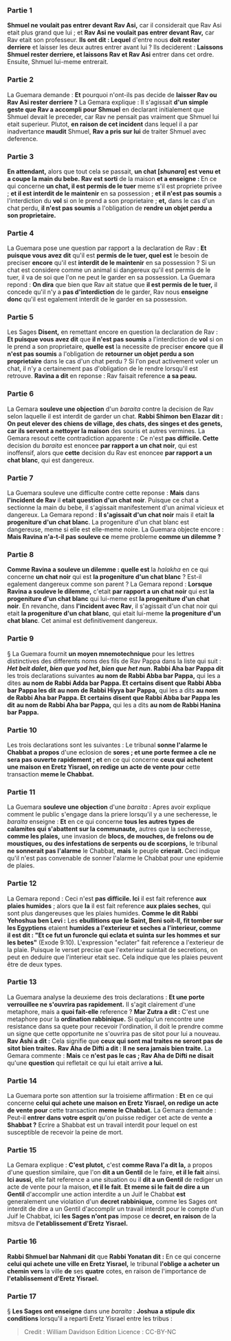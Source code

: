 
### Partie 1
<b>Shmuel ne voulait pas entrer devant Rav Asi,</b> car il considerait que Rav Asi etait plus grand que lui ; et <b>Rav Asi ne voulait pas entrer devant Rav,</b> car Rav etait son professeur. <b>Ils ont dit : Lequel</b> d'entre nous <b>doit rester derriere</b> et laisser les deux autres entrer avant lui ? Ils deciderent : <b>Laissons Shmuel rester derriere, et laissons Rav et Rav Asi</b> entrer dans cet ordre. Ensuite, Shmuel lui-meme entrerait.

### Partie 2
La Guemara demande : <b>Et</b> pourquoi n'ont-ils pas decide de <b>laisser Rav ou Rav Asi rester derriere ?</b> La Gemara explique : Il s'agissait <b>d'un simple geste que Rav a accompli pour Shmuel</b> en declarant initialement que Shmuel devait le preceder, car Rav ne pensait pas vraiment que Shmuel lui etait superieur. Plutot, <b>en raison de cet incident</b> dans lequel</b> il a par inadvertance <b>maudit</b> Shmuel, <b>Rav a pris sur lui</b> de traiter Shmuel avec deference.

### Partie 3
<b>En attendant,</b> alors que tout cela se passait, <b>un chat [<i>shunara</i>] est venu et a coupe la main du bebe. Rav est sorti</b> de la maison <b>et a enseigne : </b> En ce qui concerne <b>un chat, il est permis de le tuer</b> meme s'il est propriete privee ; <b>et il est interdit de le maintenir</b> en sa possession ; <b>et il n'est pas soumis</b> a l'interdiction du <b>vol</b> si on le prend a son proprietaire ; <b>et,</b> dans le cas d'un chat perdu, <b>il n'est pas soumis</b> a l'obligation de <b>rendre un objet perdu a son proprietaire. </b>

### Partie 4
La Guemara pose une question par rapport a la declaration de Rav : <b>Et puisque vous avez dit</b> qu'il est <b>permis de le tuer, quel est</b> le besoin de preciser <b>encore</b> qu'il est <b>interdit de le maintenir</b> en sa possession ? Si un chat est considere comme un animal si dangereux qu'il est permis de le tuer, il va de soi que l'on ne peut le garder en sa possession. La Guemara repond : <b>On dira</b> que bien que Rav ait statue que <b>il est permis de le tuer,</b> il concede qu'il n'y a <b>pas d'interdiction</b> de le garder, Rav nous <b>enseigne donc</b> qu'il est egalement interdit de le garder en sa possession.

### Partie 5
Les Sages <b>Disent,</b> en remettant encore en question la declaration de Rav : <b>Et puisque vous avez dit</b> que <b>il n'est pas soumis</b> a l'interdiction de <b>vol</b> si on le prend a son proprietaire, <b>quelle est</b> la necessite de preciser <b>encore</b> que <b>il n'est pas soumis</b> a l'obligation de <b>retourner un objet perdu a son proprietaire</b> dans le cas d'un chat perdu ? Si l'on peut activement voler un chat, il n'y a certainement pas d'obligation de le rendre lorsqu'il est retrouve. <b>Ravina a dit</b> en reponse : Rav faisait reference <b>a sa peau.</b>

### Partie 6
La Gemara <b>souleve une objection</b> d'un <i>baraita</i> contre la decision de Rav selon laquelle il est interdit de garder un chat. <b>Rabbi Shimon ben Elazar dit : On peut elever des chiens de village, des chats, des singes et des genets, car ils servent a nettoyer la maison</b> des souris et autres vermines. La Gemara resout cette contradiction apparente : Ce n'est <b>pas difficile. Cette</b> decision du <i>baraita</i> est enoncee <b>par rapport a un chat noir</b>, qui est inoffensif, alors que <b>cette</b> decision du Rav est enoncee <b>par rapport a un chat blanc</b>, qui est dangereux.

### Partie 7
La Guemara souleve une difficulte contre cette reponse : <b>Mais</b> dans <b>l'incident de Rav</b> il <b>etait question d'un chat noir</b>. Puisque ce chat a sectionne la main du bebe, il s'agissait manifestement d'un animal vicieux et dangereux. La Gemara repond : <b>Il s'agissait d'un chat noir</b> mais il etait <b>la progeniture d'un chat blanc</b>. La progeniture d'un chat blanc est dangereuse, meme si elle est elle-meme noire. La Guemara objecte encore : <b>Mais Ravina n'a-t-il pas souleve ce</b> meme probleme <b>comme un dilemme ?</b>

### Partie 8
<b>Comme Ravina a souleve un dilemme : quelle est</b> la <i>halakha</i> en ce qui concerne <b>un chat noir</b> qui est <b>la progeniture d'un chat blanc</b> ? Est-il egalement dangereux comme son parent ? La Gemara repond : <b>Lorsque Ravina a souleve le dilemme,</b> c'etait <b>par rapport a un chat noir</b> qui est <b>la progeniture d'un chat blanc</b> qui lui-meme est <b>la progeniture d'un chat noir</b>. En revanche, dans <b>l'incident avec Rav</b>, il s'agissait d'un chat noir</b> qui etait <b>la progeniture d'un chat blanc</b>, qui etait lui-meme <b>la progeniture d'un chat blanc</b>. Cet animal est definitivement dangereux.

### Partie 9
§ La Guemara fournit <b>un moyen mnemotechnique</b> pour les lettres distinctives des differents noms des fils de Rav Pappa dans la liste qui suit : <b><i>Het beit dalet</i>, <i>bien que yod het</i>, <i>bien que het nun</i>. Rabbi Aha bar Pappa dit</b> les trois declarations suivantes <b>au nom de Rabbi Abba bar Pappa,</b> qui les a dites <b>au nom de Rabbi Adda bar Pappa. Et certains disent que Rabbi Abba bar Pappa les dit</b> <b>au nom de Rabbi Hiyya bar Pappa,</b> qui les a dits <b>au nom de Rabbi Aha bar Pappa. Et certains disent que Rabbi Abba bar Pappa les dit</b> <b>au nom de Rabbi Aha bar Pappa,</b> qui les a dits <b>au nom de Rabbi Hanina bar Pappa.</b>

### Partie 10
Les trois declarations sont les suivantes : Le tribunal <b>sonne l'alarme le Chabbat a propos</b> d'une eclosion de <b>sores ; et une porte fermee a cle ne sera pas ouverte rapidement ; et</b> en ce qui concerne <b>ceux qui achetent une maison en Eretz Yisrael, on redige un acte de vente pour</b> cette transaction <b>meme le Chabbat.</b>

### Partie 11
La Guemara <b>souleve une objection</b> d'une <i>baraita</i> : Apres avoir explique comment le public s'engage dans la priere lorsqu'il y a une secheresse, le <i>baraita</i> enseigne : <b>Et</b> en ce qui concerne <b>tous les autres types de calamites qui s'abattent sur la communaute,</b> autres que la secheresse, <b>comme les plaies,</b> une invasion de <b>blocs, de mouches, de frelons ou de moustiques, ou des infestations de serpents ou de scorpions,</b> le tribunal <b>ne sonnerait pas l'alarme</b> le Chabbat, <b>mais</b> le peuple <b>crierait. </b> Ceci indique qu'il n'est pas convenable de sonner l'alarme le Chabbat pour une epidemie de plaies.

### Partie 12
La Gemara repond : Ceci n'est <b>pas difficile. Ici</b> il est fait reference <b>aux plaies humides</b> ; alors que <b>la</b> il est fait reference <b>aux plaies seches</b>, qui sont plus dangereuses que les plaies humides. <b>Comme le dit Rabbi Yehoshua ben Levi :</b> Les <b>ebullitions que le Saint, Beni soit-Il, fit tomber sur les Egyptiens</b> etaient <b>humides a l'exterieur et seches a l'interieur, comme il est dit : "Et ce fut un furoncle qui eclata et suinta sur les hommes et sur les betes"</b> (Exode 9:10). L'expression "eclater" fait reference a l'exterieur de la plaie. Puisque le verset precise que l'exterieur suintait de secretions, on peut en deduire que l'interieur etait sec. Cela indique que les plaies peuvent être de deux types.

### Partie 13
La Guemara analyse la deuxieme des trois declarations : <b>Et une porte verrouillee ne s'ouvrira pas rapidement.</b> Il s'agit clairement d'une metaphore, mais a <b>quoi fait-elle</b> reference ? <b>Mar Zutra a dit :</b> C'est une metaphore pour la <b>ordination rabbinique.</b> Si quelqu'un rencontre une resistance dans sa quete pour recevoir l'ordination, il doit le prendre comme un signe que cette opportunite ne s'ouvrira pas de sitot pour lui a nouveau. <b>Rav Ashi a dit :</b> Cela signifie que <b>ceux qui sont mal traites ne seront pas de sitot bien traites. Rav Aha de Difti a dit : Il ne sera jamais bien traite.</b> La Gemara commente : <b>Mais</b> ce <b>n'est pas le cas ; Rav Aha de Difti ne disait</b> qu'une <b>question</b> qui refletait ce qui lui etait arrive <b>a lui.</b>

### Partie 14
La Guemara porte son attention sur la troisieme affirmation : <b>Et</b> en ce qui concerne <b>celui qui achete une maison en Eretz Yisrael, on redige un acte de vente pour</b> cette transaction <b>meme le Chabbat.</b> La Gemara demande : Peut-il <b>entrer dans votre esprit</b> qu'on puisse rediger cet acte de vente <b>a Shabbat ?</b> Ecrire a Shabbat est un travail interdit pour lequel on est susceptible de recevoir la peine de mort.

### Partie 15
La Gemara explique : <b>C'est plutot,</b> c'est <b>comme Rava l'a dit la,</b> a propos d'une question similaire, que l'on <b>dit a un Gentil</b> de le faire, <b>et il le fait</b> ainsi. <b>Ici aussi,</b> elle fait reference a une situation ou il <b>dit a un Gentil</b> de rediger un acte de vente pour la maison, <b>et il le fait</b>. <b>Et meme si le fait de dire a un Gentil</b> d'accomplir une action interdite a un Juif le Chabbat <b>est</b> generalement une violation d'un <b>decret rabbinique,</b> comme les Sages ont interdit de dire a un Gentil d'accomplir un travail interdit pour le compte d'un Juif le Chabbat, ici <b>les Sages n'ont pas</b> impose ce <b>decret, en raison</b> de la mitsva de <b>l'etablissement d'Eretz Yisrael.</b>

### Partie 16
<b>Rabbi Shmuel bar Nahmani dit</b> que <b>Rabbi Yonatan dit :</b> En ce qui concerne <b>celui qui achete une ville en Eretz Yisrael,</b> le tribunal <b>l'oblige a acheter un chemin vers</b> la ville <b>de</b> ses <b>quatre</b> cotes, en raison</b> de l'importance de <b>l'etablissement d'Eretz Yisrael.</b>

### Partie 17
§ <b>Les Sages ont enseigne</b> dans une <i>baraita</i> : <b>Joshua a stipule dix conditions</b> lorsqu'il a reparti Eretz Yisrael entre les tribus :

>Credit : William Davidson Edition
>Licence : CC-BY-NC